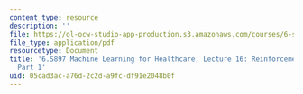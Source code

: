 ```yaml
---
content_type: resource
description: ''
file: https://ol-ocw-studio-app-production.s3.amazonaws.com/courses/6-s897-machine-learning-for-healthcare-spring-2019/05cad3aca76d2c2da9fcdf91e2048b0f_MIT6_S897S19_lec16.pdf
file_type: application/pdf
resourcetype: Document
title: '6.S897 Machine Learning for Healthcare, Lecture 16: Reinforcement Learning,
  Part 1'
uid: 05cad3ac-a76d-2c2d-a9fc-df91e2048b0f
---
```

